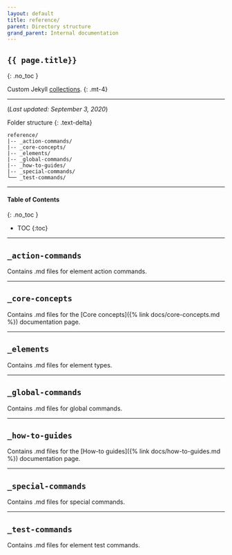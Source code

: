 ```yaml
---
layout: default
title: reference/
parent: Directory structure
grand_parent: Internal documentation
---
```


## `{{ page.title}}`
{: .no_toc }

Custom Jekyll [collections](https://jekyllrb.com/docs/step-by-step/09-collections/).
{: .mt-4}

---

(*Last updated: September 3, 2020*)

Folder structure
{: .text-delta}

```treeview
reference/
|-- _action-commands/
|-- _core-concepts/
|-- _elements/
|-- _global-commands/
|-- _how-to-guides/
|-- _special-commands/
└── _test-commands/
```

---

#### Table of Contents
{: .no_toc }

+ TOC
{:toc}

---

## `_action-commands`
Contains .md files for element action commands.

---

## `_core-concepts`
Contains .md files for the [Core concepts]({% link docs/core-concepts.md %}) documentation page.

---

## `_elements`
Contains .md files for element types.

---

## `_global-commands`
Contains .md files for global commands.

---

## `_how-to-guides`
Contains .md files for the [How-to guides]({% link docs/how-to-guides.md %}) documentation page.

---

## `_special-commands`
Contains .md files for special commands.

---

## `_test-commands`
Contains .md files for element test commands.